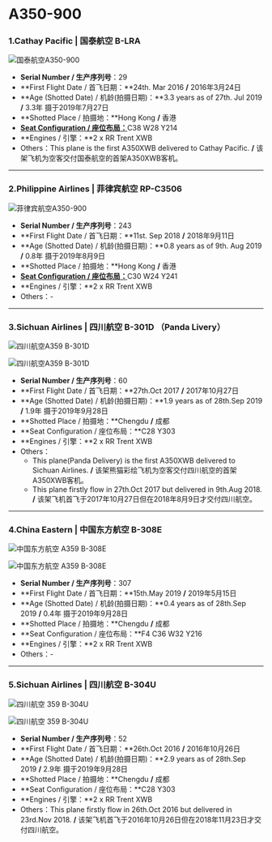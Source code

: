 # A350-900

### 1.Cathay Pacific | 国泰航空     B-LRA

![国泰航空A350-900](http://py2kq5jlv.bkt.clouddn.com/DSCF0361.jpg)

- **Serial Number / 生产序列号**：29
- **First Flight Date / 首飞日期：**24th. Mar 2016  **/**  2016年3月24日
- **Age (Shotted Date) / 机龄(拍摄日期)：**3.3 years as of 27th. Jul 2019  **/**  3.3年  摄于2019年7月27日
- **Shotted Place / 拍摄地：**Hong Kong  **/**  香港
- [**Seat Configuration / 座位布局：**](https://www.cathaypacific.com/cx/sc_CN/travel-information/flying-with-us/aircraft-and-fleet/airbus-a350/900.html)C38 W28 Y214
- **Engines / 引擎：**2 x RR Trent XWB
- Others：This plane is the first A350XWB delivered to Cathay Pacific.  **/**  该架飞机为空客交付国泰航空的首架A350XWB客机。

------

### 2.Philippine Airlines | 菲律宾航空     RP-C3506

![菲律宾航空A350-900](http://py2kq5jlv.bkt.clouddn.com/DSCF4874.jpg)

- **Serial Number / 生产序列号**：243
- **First Flight Date / 首飞日期：**11st. Sep 2018  **/**  2018年9月11日
- **Age (Shotted Date) / 机龄(拍摄日期)：**0.8 years as of 9th. Aug 2019  **/**  0.8年  摄于2019年8月9日
- **Shotted Place / 拍摄地：**Hong Kong  **/**  香港
- [**Seat Configuration / 座位布局：**](https://www.philippineairlines.com/en/travelinformation/beforeyoufly/palaircraft/a350-900/seatmapA350-900)C30 W24 Y241
- **Engines / 引擎：**2 x RR Trent XWB
- Others：-

****

### 3.Sichuan Airlines | 四川航空     B-301D （Panda Livery）

![四川航空A359 B-301D](http://pyjvbivyg.bkt.clouddn.com/A359_3U_B-301D%28PandaDelivery1%29_2.jpg)

![四川航空A359 B-301D](http://pyjvbivyg.bkt.clouddn.com/A359_3U_B-301D%28PandaDelivery1%29_4.jpg)

- **Serial Number / 生产序列号**：60
- **First Flight Date / 首飞日期：**27th.Oct 2017  **/**  2017年10月27日
- **Age (Shotted Date) / 机龄(拍摄日期)：**1.9 years as of 28th.Sep 2019  **/**  1.9年  摄于2019年9月28日
- **Shotted Place / 拍摄地：**Chengdu  **/**  成都
- **Seat Configuration / 座位布局：**C28 Y303
- **Engines / 引擎：**2 x RR Trent XWB
- Others：
  * This plane(Panda Delivery) is the first A350XWB delivered to Sichuan Airlines.  **/**  该架熊猫彩绘飞机为空客交付四川航空的首架A350XWB客机。
  * This plane firstly flow in 27th.Oct 2017 but delivered in 9th.Aug 2018.  **/**  该架飞机首飞于2017年10月27日但在2018年8月9日才交付四川航空。

****

### 4.China Eastern | 中国东方航空     B-308E

![中国东方航空 A359 B-308E](http://pyjvbivyg.bkt.clouddn.com/A350_MU_B-308E_2.jpg)

![中国东方航空 A359 B-308E](http://pyjvbivyg.bkt.clouddn.com/A350_MU_B-308E_1.jpg)

- **Serial Number / 生产序列号**：307
- **First Flight Date / 首飞日期：**15th.May 2019  **/**  2019年5月15日
- **Age (Shotted Date) / 机龄(拍摄日期)：**0.4 years as of 28th.Sep 2019  **/**  0.4年  摄于2019年9月28日
- **Shotted Place / 拍摄地：**Chengdu  **/**  成都
- **Seat Configuration / 座位布局：**F4 C36 W32 Y216
- **Engines / 引擎：**2 x RR Trent XWB
- Others：-

****

### 5.Sichuan Airlines | 四川航空     B-304U

![四川航空 359 B-304U](http://pyjvbivyg.bkt.clouddn.com/A359_3U_B-304U_1.jpg)

![四川航空 359 B-304U](http://pyjvbivyg.bkt.clouddn.com/A359_3U_B-304U_5.jpg)

- **Serial Number / 生产序列号**：52
- **First Flight Date / 首飞日期：**26th.Oct 2016  **/**  2016年10月26日
- **Age (Shotted Date) / 机龄(拍摄日期)：**2.9 years as of 28th.Sep 2019  **/**  2.9年  摄于2019年9月28日
- **Shotted Place / 拍摄地：**Chengdu  **/**  成都
- **Seat Configuration / 座位布局：**C28 Y303
- **Engines / 引擎：**2 x RR Trent XWB
- Others：This plane firstly flow in 26th.Oct 2016 but delivered in 23rd.Nov 2018.  **/**  该架飞机首飞于2016年10月26日但在2018年11月23日才交付四川航空。